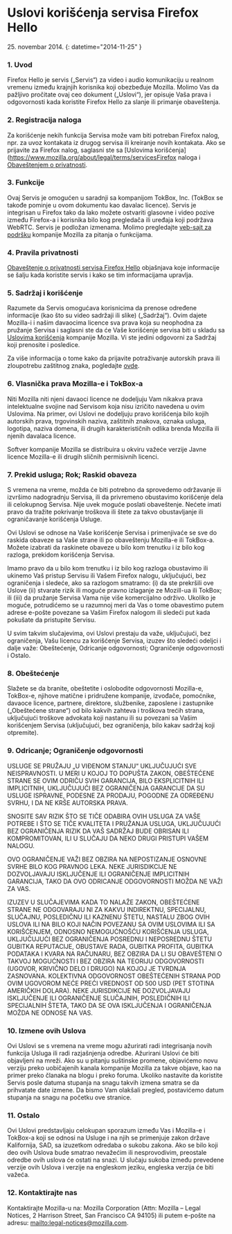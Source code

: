 # Uslovi korišćenja servisa Firefox Hello

25\. novembar 2014\.
{: datetime="2014-11-25" }

### 1. Uvod 

Firefox Hello je servis („Servis“) za video i audio komunikaciju u realnom vremenu između krajnjih korisnika koji obezbeđuje Mozilla. Molimo Vas da pažljivo pročitate ovaj ceo dokument („Uslovi“), jer opisuje Vaša prava i odgovornosti kada koristite Firefox Hello za slanje ili primanje obaveštenja.

### 2. Registracija naloga

Za korišćenje nekih funkcija Servisa može vam biti potreban Firefox nalog, npr. za uvoz kontakata iz drugog servisa ili kreiranje novih kontakata. Ako se prijavite za Firefox nalog, saglasni ste sa [Uslovima korišćenja](https://www.mozilla.org/about/legal/terms/servicesFirefox naloga i [Obaveštenjem o privatnosti](https://www.mozilla.org/privacy/firefox-cloud).

### 3. Funkcije

Ovaj Servis je omogućen u saradnji sa kompanijom TokBox, Inc. (TokBox se takođe pominje u ovom dokumentu kao davalac licence). Servis je integrisan u Firefox tako da lako možete ostvariti glasovne i video pozive između Firefox-a i korisnika bilo kog pregledača ili uređaja koji podržava WebRTC. Servis je podložan izmenama. Molimo pregledajte [veb-sajt za podršku](https://support.mozilla.org/sr-Cyrl/products/firefox) kompanije Mozilla za pitanja o funkcijama.

### 4. Pravila privatnosti

[Obaveštenje o privatnosti servisa Firefox Hello](https://www.mozilla.org/privacy/firefox-hello/) objašnjava koje informacije se šalju kada koristite servis i kako se tim informacijama upravlja.

### 5. Sadržaj i korišćenje

Razumete da Servis omogućava korisnicima da prenose određene informacije (kao što su video sadržaji ili slike) („Sadržaj“). Ovim dajete Mozilla-i i našim davaocima licence sva prava koja su neophodna za pružanje Servisa i saglasni ste da će Vaše korišćenje servisa biti u skladu sa [Uslovima korišćenja](https://www.mozilla.org/about/legal/acceptable-use) kompanije Mozilla. Vi ste jedini odgovorni za Sadržaj koji prenosite i posledice. 

Za više informacija o tome kako da prijavite potraživanje autorskih prava ili zloupotrebu zaštitnog znaka, pogledajte [ovde](https://www.mozilla.org/about/legal/report-abuse/).

### 6. Vlasnička prava Mozilla-e i TokBox-a

Niti Mozilla niti njeni davaoci licence ne dodeljuju Vam nikakva prava intelektualne svojine nad Servisom koja nisu izričito navedena u ovim Uslovima. Na primer, ovi Uslovi ne dodeljuju pravo korišćenja bilo kojih autorskih prava, trgovinskih naziva, zaštitnih znakova, oznaka usluga, logotipa, naziva domena, ili drugih karakterističnih odlika brenda Mozilla ili njenih davalaca licence.

Softver kompanije Mozilla se distribuira u okviru važeće verzije Javne licence Mozilla-e ili drugih sličnih permisivnih licenci.

### 7. Prekid usluga; Rok; Raskid obaveza

S vremena na vreme, možda će biti potrebno da sprovedemo održavanje ili izvršimo nadogradnju Servisa, ili da privremeno obustavimo korišćenje dela ili celokupnog Servisa. Nije uvek moguće poslati obaveštenje. Nećete imati pravo da tražite pokrivanje troškova ili štete za takvo obustavljanje ili ograničavanje korišćenja Usluge.

Ovi Uslovi se odnose na Vaše korišćenje Servisa i primenjivaće se sve do raskida obaveze sa Vaše strane ili po obaveštenju Mozilla-e ili TokBox-a. Možete izabrati da raskinete obaveze u bilo kom trenutku i iz bilo kog razloga, prekidom korišćenja Servisa.

Imamo pravo da u bilo kom trenutku i iz bilo kog razloga obustavimo ili ukinemo Vaš pristup Servisu ili Vašem Firefox nalogu, uključujući, bez ograničenja i sledeće, ako sa razlogom smatramo: (i) da ste prekršili ove Uslove (ii) stvarate rizik ili moguće pravno izlaganje ze Mozill-ua ili TokBox; ili (iii) da pružanje Servisa Vama nije više komercijalno održivo. Ukoliko je moguće, potrudićemo se u razumnoj meri da Vas o tome obavestimo putem adrese e-pošte povezane sa Vašim Firefox nalogom ili sledeći put kada pokušate da pristupite Servisu.

U svim takvim slučajevima, ovi Uslovi prestaju da važe, uključujući, bez ograničenja, Vašu licencu za korišćenje Servisa, izuzev što sledeći odeljci i dalje važe: Obeštećenje, Odricanje odgovornosti; Ograničenje odgovornosti i Ostalo.

### 8. Obeštećenje

Slažete se da branite, obeštetite i oslobodite odgovornosti Mozilla-e, TokBox-e, njihove matične i pridružene kompanije, izvođače, pomoćnike, davaoce licence, partnere, direktore, službenike, zaposlene i zastupnike („Obeštećene strane“) od bilo kakvih zahteva i troškova trećih strana, uključujući troškove advokata koji nastanu ili su povezani sa Vašim korišćenjem Servisa (uključujući, bez ograničenja, bilo kakav sadržaj koji otpremite).

### 9. Odricanje; Ograničenje odgovornosti

USLUGE SE PRUŽAJU „U VIĐENOM STANJU“ UKLJUČUJUĆI SVE NEISPRAVNOSTI. U MERI U KOJOJ TO DOPUŠTA ZAKON, OBEŠTEĆENE STRANE SE OVIM ODRIČU SVIH GARANCIJA, BILO EKSPLICITNIH ILI IMPLICITNIH, UKLJUČUJUĆI BEZ OGRANIČENJA GARANCIJE DA SU USLUGE ISPRAVNE, PODESNE ZA PRODAJU, POGODNE ZA ODREĐENU SVRHU, I DA NE KRŠE AUTORSKA PRAVA.

SNOSITE SAV RIZIK ŠTO SE TIČE ODABIRA OVIH USLUGA ZA VAŠE POTREBE I ŠTO SE TIČE KVALITETA I PRUŽANJA USLUGA, UKLJUČUJUĆI BEZ OGRANIČENJA RIZIK DA VAŠ SADRŽAJ BUDE OBRISAN ILI KOMPROMITOVAN, ILI U SLUČAJU DA NEKO DRUGI PRISTUPI VAŠEM NALOGU.

OVO OGRANIČENJE VAŽI BEZ OBZIRA NA NEPOSTIZANJE OSNOVNE SVRHE BILO KOG PRAVNOG LEKA. NEKE JURISDIKCIJE NE DOZVOLJAVAJU ISKLJUČENJE ILI OGRANIČENJE IMPLICITNIH GARANCIJA, TAKO DA OVO ODRICANJE ODGOVORNOSTI MOŽDA NE VAŽI ZA VAS.

IZUZEV U SLUČAJEVIMA KADA TO NALAŽE ZAKON, OBEŠTEĆENE STRANE NE ODGOVARAJU NI ZA KAKVU INDIREKTNU, SPECIJALNU, SLUČAJNU, POSLEDIČNU ILI KAZNENU ŠTETU, NASTALU ZBOG OVIH USLOVA ILI NA BILO KOJI NAČIN POVEZANU SA OVIM USLOVIMA ILI SA KORIŠĆENJEM, ODNOSNO NEMOGUĆNOŠĆU KORIŠĆENJA USLUGA, UKLJUČUJUĆI BEZ OGRANIČENJA POSREDNU I NEPOSREDNU ŠTETU GUBITKA REPUTACIJE, OBUSTAVE RADA, GUBITKA PROFITA, GUBITKA PODATAKA I KVARA NA RAČUNARU, BEZ OBZIRA DA LI SU OBAVEŠTENI O TAKVOJ MOGUĆNOSTI I BEZ OBZIRA NA TEORIJU ODGOVORNOSTI (UGOVOR, KRIVIČNO DELO I DRUGO) NA KOJOJ JE TVRDNJA ZASNOVANA. KOLEKTIVNA ODGOVORNOST OBEŠTEĆENIH STRANA POD OVIM UGOVOROM NEĆE PREĆI VREDNOST OD 500 USD (PET STOTINA AMERIČKIH DOLARA). NEKE JURISDIKCIJE NE DOZVOLJAVAJU ISKLJUČENJE ILI OGRANIČENJE SLUČAJNIH, POSLEDIČNIH ILI SPECIJALNIH ŠTETA, TAKO DA SE OVA ISKLJUČENJA I OGRANIČENJA MOŽDA NE ODNOSE NA VAS.

### 10. Izmene ovih Uslova

Ovi Uslovi se s vremena na vreme mogu ažurirati radi integrisanja novih funkcija Usluga ili radi razjašnjenja odredbe. Ažurirani Uslovi će biti objavljeni na mreži. Ako su u pitanju suštinske promene, objavićemo novu verziju preko uobičajenih kanala kompanije Mozilla za takve objave, kao na primer preko članaka na blogu i preko foruma. Ukoliko nastavite da koristite Servis posle datuma stupanja na snagu takvih izmena smatra se da prihvatate date izmene. Da bismo Vam olakšali pregled, postavićemo datum stupanja na snagu na početku ove stranice.

### 11. Ostalo

Ovi Uslovi predstavljaju celokupan sporazum između Vas i Mozilla-e i TokBox-a koji se odnosi na Usluge i na njih se primenjuje zakon države Kalifornija, SAD, sa izuzetkom odredaba o sukobu zakona. Ako se bilo koji deo ovih Uslova bude smatrao nevažećim ili nesprovodivim, preostale odredbe ovih uslova će ostati na snazi. U slučaju sukoba između prevedene verzije ovih Uslova i verzije na engleskom jeziku, engleska verzija će biti važeća.

### 12. Kontaktirajte nas

Kontaktirajte Mozilla-u na: Mozilla Corporation (Attn: Mozilla – Legal Notices, 2 Harrison Street, San Francisco CA 94105) ili putem e-pošte na adresu: <mailto:legal-notices@mozilla.com>.

